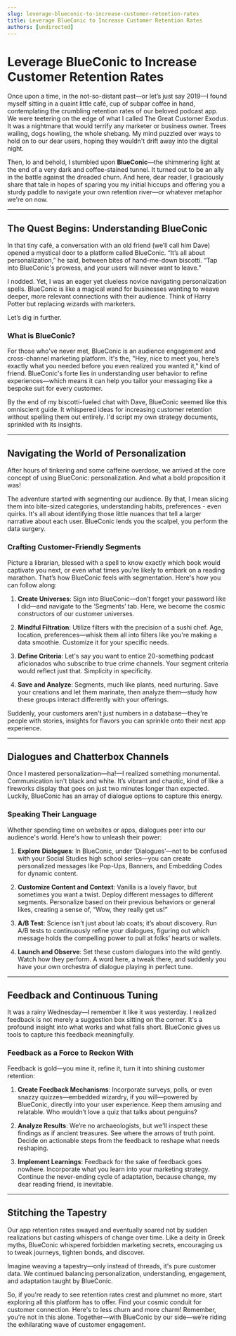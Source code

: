 ```yaml
---
slug: leverage-blueconic-to-increase-customer-retention-rates
title: Leverage BlueConic to Increase Customer Retention Rates
authors: [undirected]
---
```



# Leverage BlueConic to Increase Customer Retention Rates

Once upon a time, in the not-so-distant past—or let’s just say 2019—I found myself sitting in a quaint little café, cup of subpar coffee in hand, contemplating the crumbling retention rates of our beloved podcast app. We were teetering on the edge of what I called The Great Customer Exodus. It was a nightmare that would terrify any marketer or business owner. Trees wailing, dogs howling, the whole shebang. My mind puzzled over ways to hold on to our dear users, hoping they wouldn't drift away into the digital night.

Then, lo and behold, I stumbled upon **BlueConic**—the shimmering light at the end of a very dark and coffee-stained tunnel. It turned out to be an ally in the battle against the dreaded churn. And here, dear reader, I graciously share that tale in hopes of sparing you my initial hiccups and offering you a sturdy paddle to navigate your own retention river—or whatever metaphor we're on now.

---

## The Quest Begins: Understanding BlueConic

In that tiny café, a conversation with an old friend (we’ll call him Dave) opened a mystical door to a platform called BlueConic. “It’s all about personalization,” he said, between bites of hand-me-down biscotti. “Tap into BlueConic's prowess, and your users will never want to leave.”

I nodded. Yet, I was an eager yet clueless novice navigating personalization spells. BlueConic is like a magical wand for businesses wanting to weave deeper, more relevant connections with their audience. Think of Harry Potter but replacing wizards with marketers.

Let’s dig in further.

### What is BlueConic?

For those who've never met, BlueConic is an audience engagement and cross-channel marketing platform. It's the, "Hey, nice to meet you, here’s exactly what you needed before you even realized you wanted it," kind of friend. BlueConic's forte lies in understanding user behavior to refine experiences—which means it can help you tailor your messaging like a bespoke suit for every customer.

By the end of my biscotti-fueled chat with Dave, BlueConic seemed like this omniscient guide. It whispered ideas for increasing customer retention without spelling them out entirely. I'd script my own strategy documents, sprinkled with its insights.

---

## Navigating the World of Personalization

After hours of tinkering and some caffeine overdose, we arrived at the core concept of using BlueConic: personalization. And what a bold proposition it was!

The adventure started with segmenting our audience. By that, I mean slicing them into bite-sized categories, understanding habits, preferences - even quirks. It's all about identifying those little nuances that tell a larger narrative about each user. BlueConic lends you the scalpel, you perform the data surgery.

### Crafting Customer-Friendly Segments

Picture a librarian, blessed with a spell to know exactly which book would captivate you next, or even what times you're likely to embark on a reading marathon. That’s how BlueConic feels with segmentation. Here's how you can follow along:

1. **Create Universes**: Sign into BlueConic—don’t forget your password like I did—and navigate to the ‘Segments’ tab. Here, we become the cosmic constructors of our customer universes.
   
2. **Mindful Filtration**: Utilize filters with the precision of a sushi chef. Age, location, preferences—whisk them all into filters like you're making a data smoothie. Customize it for your specific needs.

3. **Define Criteria**: Let's say you want to entice 20-something podcast aficionados who subscribe to true crime channels. Your segment criteria would reflect just that. Simplicity in specificity.

4. **Save and Analyze**: Segments, much like plants, need nurturing. Save your creations and let them marinate, then analyze them—study how these groups interact differently with your offerings.

Suddenly, your customers aren't just numbers in a database—they're people with stories, insights for flavors you can sprinkle onto their next app experience.

---

## Dialogues and Chatterbox Channels

Once I mastered personalization—ha!—I realized something monumental. Communication isn't black and white. It’s vibrant and chaotic, kind of like a fireworks display that goes on just two minutes longer than expected. Luckily, BlueConic has an array of dialogue options to capture this energy.

### Speaking Their Language

Whether spending time on websites or apps, dialogues peer into our audience's world. Here's how to unleash their power:

1. **Explore Dialogues**: In BlueConic, under ‘Dialogues’—not to be confused with your Social Studies high school series—you can create personalized messages like Pop-Ups, Banners, and Embedding Codes for dynamic content.

2. **Customize Content and Context**: Vanilla is a lovely flavor, but sometimes you want a twist. Deploy different messages to different segments. Personalize based on their previous behaviors or general likes, creating a sense of, “Wow, they really get us!”

3. **A/B Test**: Science isn't just about lab coats; it’s about discovery. Run A/B tests to continuously refine your dialogues, figuring out which message holds the compelling power to pull at folks' hearts or wallets.

4. **Launch and Observe**: Set these custom dialogues into the wild gently. Watch how they perform. A word here, a tweak there, and suddenly you have your own orchestra of dialogue playing in perfect tune.

---

## Feedback and Continuous Tuning

It was a rainy Wednesday—I remember it like it was yesterday. I realized feedback is not merely a suggestion box sitting on the corner. It's a profound insight into what works and what falls short. BlueConic gives us tools to capture this feedback meaningfully.

### Feedback as a Force to Reckon With

Feedback is gold—you mine it, refine it, turn it into shining customer retention:

1. **Create Feedback Mechanisms**: Incorporate surveys, polls, or even snazzy quizzes—embedded wizardry, if you will—powered by BlueConic, directly into your user experience. Keep them amusing and relatable. Who wouldn’t love a quiz that talks about penguins?

2. **Analyze Results**: We’re no archaeologists, but we'll inspect these findings as if ancient treasures. See where the arrows of truth point. Decide on actionable steps from the feedback to reshape what needs reshaping.

3. **Implement Learnings**: Feedback for the sake of feedback goes nowhere. Incorporate what you learn into your marketing strategy. Continue the never-ending cycle of adaptation, because change, my dear reading friend, is inevitable.

---

## Stitching the Tapestry

Our app retention rates swayed and eventually soared not by sudden realizations but casting whispers of change over time. Like a deity in Greek myths, BlueConic whispered forbidden marketing secrets, encouraging us to tweak journeys, tighten bonds, and discover.

Imagine weaving a tapestry—only instead of threads, it's pure customer data. We continued balancing personalization, understanding, engagement, and adaptation taught by BlueConic.

So, if you're ready to see retention rates crest and plummet no more, start exploring all this platform has to offer. Find your cosmic conduit for customer connection. Here's to less churn and more charm! Remember, you're not in this alone. Together—with BlueConic by our side—we’re riding the exhilarating wave of customer engagement.